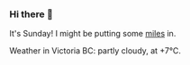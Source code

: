 ### Hi there :wave:

It's Sunday! I might be putting some [miles](https://www.strava.com/athletes/889963) in.

Weather in Victoria BC: partly cloudy, at +7°C.
